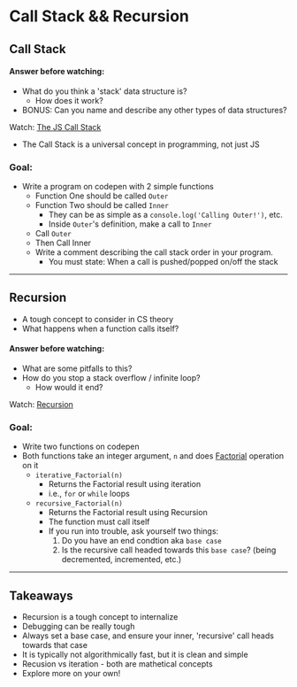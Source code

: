 # Call Stack && Recursion

## Call Stack

#### Answer before watching:
- What do you think a 'stack' data structure is?
   - How does it work?
- BONUS: Can  you name and describe any other types of data structures?

Watch: [The JS Call Stack](https://www.youtube.com/watch?v=W8AeMrVtFLY&pbjreload=10)
- The Call Stack is a universal concept in programming, not just JS

### Goal:
- Write a program on codepen with 2 simple functions
   - Function One should be called `Outer`
   - Function Two should be called `Inner`
     - They can be as simple as a `console.log('Calling Outer!')`, etc.
     - Inside `Outer`'s definition, make a call to `Inner`
   - Call `Outer`
   - Then Call Inner 
   - Write a comment describing the call stack order in your program.
     - You must state: When a call is pushed/popped on/off the stack

<hr>

## Recursion
- A tough concept to consider in CS theory
- What happens when a function calls itself?

#### Answer before watching:
- What are some pitfalls to this?
- How do you stop a stack overflow / infinite loop?
   - How would it end?

Watch: [Recursion](https://www.youtube.com/watch?v=KEEKn7Me-ms)


### Goal:
- Write two functions on codepen
- Both functions take an integer argument, `n` and does [Factorial](https://www.youtube.com/watch?v=pxh__ugRKz8) operation on it
   - `iterative_Factorial(n)` 
     - Returns the Factorial result using iteration 
     - i.e., `for` or `while` loops
   - `recursive_Factorial(n)` 
     - Returns the Factorial result using Recursion
     - The function must call itself
     - If you run into trouble, ask yourself two things:
       1. Do you have an end condtion aka `base case`
       2. Is the recursive call headed towards this `base case`? (being decremented, incremented, etc.)

<hr>

## Takeaways
- Recursion is a tough concept to internalize
- Debugging can be really tough
- Always set a base case, and ensure your inner, 'recursive' call heads towards that case
- It is typically not algorithmically fast, but it is clean and simple
- Recusion vs iteration - both are mathetical concepts
- Explore more on your own! 




